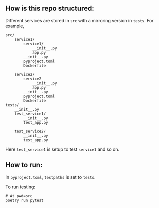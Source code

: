 ## How is this repo structured: 

Different services are stored in `src` with a mirroring version in `tests`. For example,

```
src/
    service1/
        service1/
            __init__.py
            app.py
        __init__.py
        pyproject.toml
        Dockerfile

    service2/
        service2
            __init__.py
            app.py
        __init__.py
        pyproject.toml
        Dockerfile  
tests/
    __init__.py
    test_service1/
        __init__.py
        test_app.py 
    
    test_service2/
        __init__.py
        test_app.py
```

Here `test_service1` is setup to test `service1` and so on. 

## How to run: 

In `pyproject.toml`, `testpaths` is set to `tests`. 

To run testing: 

```
# At pwd=src
poetry run pytest
```